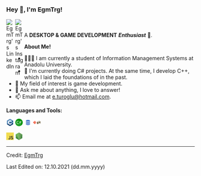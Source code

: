 <h3 title="hehehe"> Hey 👋, I'm EgmTrg!</h3>

<a href="https://www.linkedin.com/in/egemen-turoglu-622341207">
  <img align="left" alt="EgmTrg's LinkedIn" width="24px" src="https://cdn.jsdelivr.net/npm/simple-icons@v3/icons/linkedin.svg" />
</a>
<a href="https://www.instagram.com/egmtrg/">
  <img align="left" alt="EgmTrg's Instagram" width="24px" src="https://cdn.jsdelivr.net/npm/simple-icons@v3/icons/instagram.svg" />
</a>

<br /><br />
A **DESKTOP & GAME DEVELOPMENT** ***Enthusiast*** 🚀.
 

**About Me!**

- 👨🏽‍💻 I am currently a student of Information Management Systems at Anadolu University.
- 🌱 I'm currently doing C# projects. At the same time, I develop C++, which I laid the foundations of in the past.
- 🤔 My field of interest is game development.
- 💬 Ask me about anything, I love to answer!
- 📫 Email me at [e.turoglu@hotmail.com](mailto:e.turoglu@hotmail.com).



**Languages and Tools:**  

<code><img height="20" src="https://raw.githubusercontent.com/github/explore/80688e429a7d4ef2fca1e82350fe8e3517d3494d/topics/cpp/cpp.png"></code>
<code><img height="20" src="https://raw.githubusercontent.com/github/explore/80688e429a7d4ef2fca1e82350fe8e3517d3494d/topics/csharp/csharp.png"></code>
<code><img height="20" src="https://raw.githubusercontent.com/github/explore/80688e429a7d4ef2fca1e82350fe8e3517d3494d/topics/sql/sql.png"></code>
<code><img height="20" src="https://raw.githubusercontent.com/github/explore/80688e429a7d4ef2fca1e82350fe8e3517d3494d/topics/git/git.png"></code>

<code><img height="20" src="https://raw.githubusercontent.com/github/explore/80688e429a7d4ef2fca1e82350fe8e3517d3494d/topics/javascript/javascript.png"></code>
<code><img height="20" src="https://raw.githubusercontent.com/github/explore/80688e429a7d4ef2fca1e82350fe8e3517d3494d/topics/nodejs/nodejs.png"></code>

----
Credit: [EgmTrg](https://github.com/EgmTrg)

Last Edited on: 12.10.2021 (dd.mm.yyyy)
